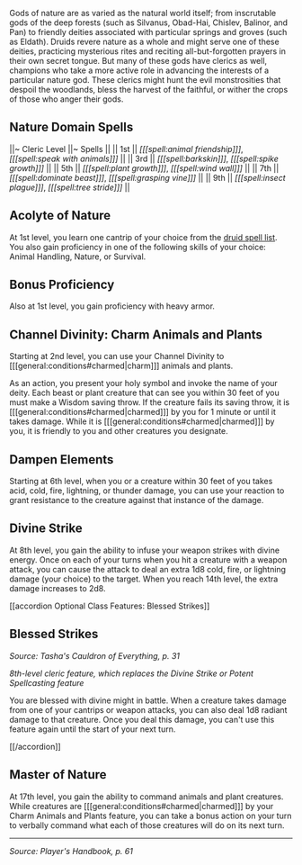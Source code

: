 <script type="module">
    import {init_accordions} from "/js/common/utils.js";
    init_accordions();
</script>

Gods of nature are as varied as the natural world itself; from inscrutable gods of the deep forests (such as Silvanus, Obad-Hai, Chislev, Balinor, and Pan) to friendly deities associated with particular springs and groves (such as Eldath). Druids revere nature as a whole and might serve one of these deities, practicing mysterious rites and reciting all-but-forgotten prayers in their own secret tongue. But many of these gods have clerics as well, champions who take a more active role in advancing the interests of a particular nature god. These clerics might hunt the evil monstrosities that despoil the woodlands, bless the harvest of the faithful, or wither the crops of those who anger their gods.

## Nature Domain Spells

||~ Cleric Level ||~ Spells ||
|| 1st || _[[[spell:animal friendship]]]_, _[[[spell:speak with animals]]]_ ||
|| 3rd || _[[[spell:barkskin]]]_, _[[[spell:spike growth]]]_ ||
|| 5th || _[[[spell:plant growth]]]_, _[[[spell:wind wall]]]_ ||
|| 7th || _[[[spell:dominate beast]]]_, _[[[spell:grasping vine]]]_ ||
|| 9th || _[[[spell:insect plague]]]_, _[[[spell:tree stride]]]_ ||

## Acolyte of Nature

At 1st level, you learn one cantrip of your choice from the [druid spell list](/dnd/class_spell_list/druid). You also gain proficiency in one of the following skills of your choice: Animal Handling, Nature, or Survival.

## Bonus Proficiency

Also at 1st level, you gain proficiency with heavy armor.

## Channel Divinity: Charm Animals and Plants

Starting at 2nd level, you can use your Channel Divinity to [[[general:conditions#charmed|charm]]] animals and plants.

As an action, you present your holy symbol and invoke the name of your deity. Each beast or plant creature that can see you within 30 feet of you must make a Wisdom saving throw. If the creature fails its saving throw, it is [[[general:conditions#charmed|charmed]]] by you for 1 minute or until it takes damage. While it is [[[general:conditions#charmed|charmed]]] by you, it is friendly to you and other creatures you designate.

## Dampen Elements

Starting at 6th level, when you or a creature within 30 feet of you takes acid, cold, fire, lightning, or thunder damage, you can use your reaction to grant resistance to the creature against that instance of the damage.

## Divine Strike

At 8th level, you gain the ability to infuse your weapon strikes with divine energy. Once on each of your turns when you hit a creature with a weapon attack, you can cause the attack to deal an extra 1d8 cold, fire, or lightning damage (your choice) to the target. When you reach 14th level, the extra damage increases to 2d8.

[[accordion Optional Class Features: Blessed Strikes]]

## Blessed Strikes

_Source: Tasha's Cauldron of Everything, p. 31_

_8th-level cleric feature, which replaces the Divine Strike or Potent Spellcasting feature_

You are blessed with divine might in battle. When a creature takes damage from one of your cantrips or weapon attacks, you can also deal 1d8 radiant damage to that creature. Once you deal this damage, you can't use this feature again until the start of your next turn.

[[/accordion]]

## Master of Nature

At 17th level, you gain the ability to command animals and plant creatures. While creatures are [[[general:conditions#charmed|charmed]]] by your Charm Animals and Plants feature, you can take a bonus action on your turn to verbally command what each of those creatures will do on its next turn.

----

*Source: Player's Handbook, p. 61*

<script type="module">
    import {init_accordions} from "/js/common/utils.js";
    init_accordions();
</script>
